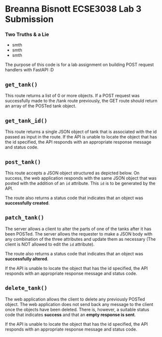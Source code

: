 # Breanna Bisnott ECSE3038 Lab 3 Submission

### Two Truths & a Lie
- smth
- smth
- smth

The purpose of this code is for a lab assignment on building POST request handlers with FastAPI :D

## `get_tank()`
This route returns a list of 0 or more objects. If a POST request was successfully made to the /tank route previously, the GET route should return an array of the POSTed tank object.

## `get_tank_id()`
This route returns a single JSON object of tank that is associated with the id passed as input in the route. If the API is unable to locate the object that has the id specified, the API  responds with an appropriate response message and status code.

## `post_tank()`
This route accepts a JSON object structured as depicted below. On success, the web application responds with the same JSON object that was posted with the addition of an `id` attribute. This `id` is to be generated by the API. 

The route also returns a status code that indicates that an object was **successfully created**.

## `patch_tank()`
The server allows a client to alter the parts of one of the tanks after it has been POSTed. The server allows the requester to make a JSON body with any combination of the three attributes and update them as necessary (The client is NOT allowed to edit the `id` attribute). 

The route also returns a status code that indicates that an object was **successfully altered**.

If the API is unable to locate the object that has the id specified, the API responds with an appropriate response message and status code.

## `delete_tank()`
The web application allows the client to delete any previously POSTed object. The web application does not send back any message to the client once the objects have been deleted. There is, however, a suitable status code that indicates **success** and that an **empty response is sent**.

If the API is unable to locate the object that has the id specified, the API responds with an appropriate response message and status code.
